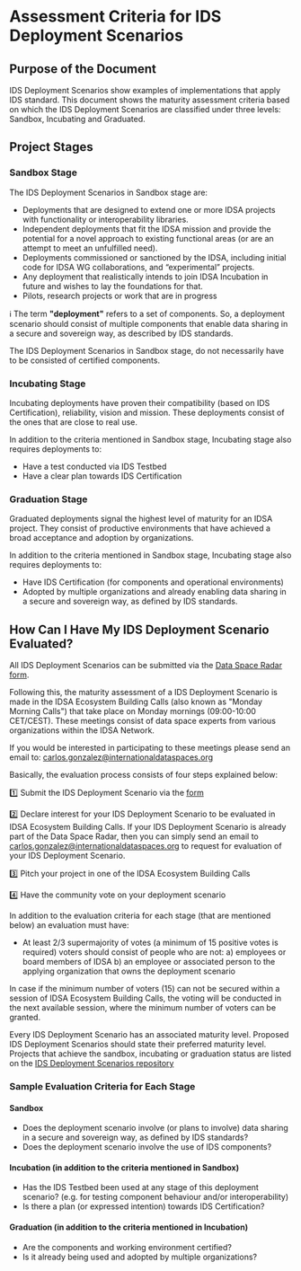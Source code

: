 # Assessment Criteria for IDS Deployment Scenarios

## Purpose of the Document
IDS Deployment Scenarios show examples of implementations that apply IDS standard. This document shows the maturity assessment criteria based on which the IDS Deployment Scenarios are classified under three levels: Sandbox, Incubating and Graduated.


## Project Stages

### Sandbox Stage
The IDS Deployment Scenarios in Sandbox stage are:
- Deployments that are designed to extend one or more IDSA projects with functionality or interoperability libraries. 
- Independent deployments that fit the IDSA mission and provide the potential for a novel approach to existing functional areas (or are an attempt to meet an unfulfilled need).
- Deployments commissioned or sanctioned by the IDSA, including initial code for IDSA WG collaborations, and “experimental” projects.
- Any deployment that realistically intends to join IDSA Incubation in future and wishes to lay the foundations for that.
- Pilots, research projects or work that are in progress 

:information_source: The term **"deployment"** refers to a set of components. So, a deployment scenario should consist of multiple components that enable data sharing in a secure and sovereign way, as described by IDS standards.

The IDS Deployment Scenarios in Sandbox stage, do not necessarily have to be consisted of certified components. 

### Incubating Stage
Incubating deployments have proven their compatibility (based on IDS Certification), reliability, vision and mission. These deployments consist of the ones that are close to real use. 

In addition to the criteria mentioned in Sandbox stage, Incubating stage also requires deployments to:  
- Have a test conducted via IDS Testbed
- Have a clear plan towards IDS Certification 

### Graduation Stage
Graduated deployments signal the highest level of maturity for an IDSA project. They consist of productive environments that have achieved a broad acceptance and adoption by organizations. 

In addition to the criteria mentioned in Sandbox stage, Incubating stage also requires deployments to:  
- Have IDS Certification (for components and operational environments)
- Adopted by multiple organizations and already enabling data sharing in a secure and sovereign way, as defined by IDS standards.


## How Can I Have My IDS Deployment Scenario Evaluated? 
All IDS Deployment Scenarios can be submitted via the [Data Space Radar form](https://forms.office.com/Pages/ResponsePage.aspx?id=NNZGs_usx0K9RPFVfuibG3WVHeFvj2hHgjU7ZCgshUhUMExMOTdCWDNMSERJTjlIUlRKMVc0QTUxMCQlQCN0PWcu). 

Following this, the maturity assessment of a IDS Deployment Scenario is made in the IDSA Ecosystem Building Calls (also known as "Monday Morning Calls") that take place on Monday mornings (09:00-10:00 CET/CEST). These meetings consist of data space experts from various organizations within the IDSA Network. 

If you would be interested in participating to these meetings please send an email to: [carlos.gonzalez@internationaldataspaces.org](mailto:carlos.gonzalez@internationaldataspaces.org)

Basically, the evaluation process consists of four steps explained below:

:one: Submit the IDS Deployment Scenario via the [form](https://forms.office.com/Pages/ResponsePage.aspx?id=NNZGs_usx0K9RPFVfuibG3WVHeFvj2hHgjU7ZCgshUhUMExMOTdCWDNMSERJTjlIUlRKMVc0QTUxMCQlQCN0PWcu)

:two: Declare interest for your IDS Deployment Scenario to be evaluated in IDSA Ecosystem Building Calls. If your IDS Deployment Scenario is already part of the Data Space Radar, then you can simply send an email to [carlos.gonzalez@internationaldataspaces.org](mailto:carlos.gonzalez@internationaldataspaces.org) to request for evaluation of your IDS Deployment Scenario.

:three: Pitch your project in one of the IDSA Ecosystem Building Calls

:four: Have the community vote on your deployment scenario

In addition to the evaluation criteria for each stage (that are mentioned below) an evaluation must have:
- At least 2/3 supermajority of votes (a minimum of 15 positive votes is required)
	voters should consist of people who are not: 
	a) employees or board members of IDSA
	b) an employee or associated person to the applying organization that owns the deployment scenario

In case if the minimum number of voters (15) can not be secured within a session of IDSA Ecosystem Building Calls, the voting will be conducted in the next available session, where the minimum number of voters can be granted.

Every IDS Deployment Scenario has an associated maturity level. Proposed IDS Deployment Scenarios should state their preferred maturity level. 
Projects that achieve the sandbox, incubating or graduation status are listed on the [IDS Deployment Scenarios repository](https://github.com/International-Data-Spaces-Association/IDS-Deployment-Scenarios)

 
### Sample Evaluation Criteria for Each Stage

#### Sandbox
- Does the deployment scenario involve (or plans to involve) data sharing in a secure and sovereign way, as defined by IDS standards?
- Does the deployment scenario involve the use of IDS components?  

#### Incubation (in addition to the criteria mentioned in Sandbox)
- Has the IDS Testbed been used at any stage of this deployment scenario? (e.g. for testing component behaviour and/or interoperability) 
- Is there a plan (or expressed intention) towards IDS Certification? 

#### Graduation (in addition to the criteria mentioned in Incubation)
- Are the components and working environment certified?
- Is it already being used and adopted by multiple organizations? 
